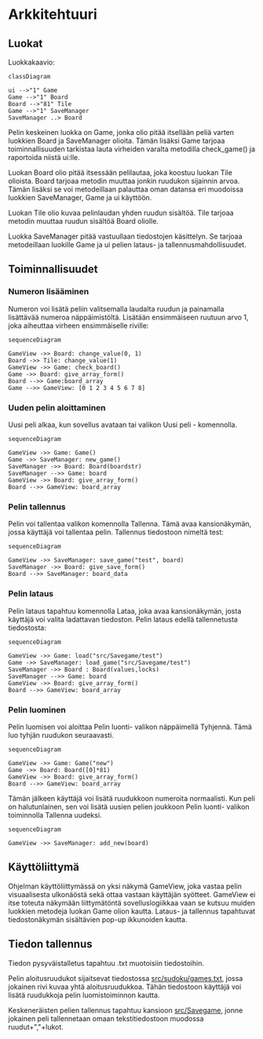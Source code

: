 # Arkkitehtuuri
## Luokat

Luokkakaavio:
```mermaid
classDiagram

ui -->"1" Game
Game -->"1" Board
Board -->"81" Tile
Game -->"1" SaveManager
SaveManager ..> Board

```
Pelin keskeinen luokka on Game, jonka olio pitää itsellään peliä varten luokkien Board ja SaveManager olioita. Tämän lisäksi Game tarjoaa toiminnallisuuden tarkistaa lauta virheiden varalta metodilla check_game() ja raportoida niistä ui:lle.

Luokan Board olio pitää itsessään pelilautaa, joka koostuu luokan Tile olioista. Board tarjoaa metodin muuttaa jonkin ruudukon sijainnin arvoa. Tämän lisäksi se voi metodeillaan palauttaa oman datansa eri muodoissa luokkien SaveManager, Game ja ui käyttöön. 

Luokan Tile olio kuvaa pelinlaudan yhden ruudun sisältöä. Tile tarjoaa metodin muuttaa ruudun sisältöä Board oliolle.

Luokka SaveManager pitää vastuullaan tiedostojen käsittelyn. Se tarjoaa metodeillaan luokille Game ja ui pelien lataus- ja tallennusmahdollisuudet.


## Toiminnallisuudet

### Numeron lisääminen
Numeron voi lisätä peliin valitsemalla laudalta ruudun ja painamalla lisättävää numeroa näppäimistöltä.
Lisätään ensimmäiseen ruutuun arvo 1, joka aiheuttaa virheen ensimmäiselle riville:
```mermaid
sequenceDiagram

GameView ->> Board: change_value(0, 1)
Board ->> Tile: change_value(1)
GameView ->> Game: check_board()
Game ->> Board: give_array_form()
Board -->> Game:board_array
Game -->> GameView: [0 1 2 3 4 5 6 7 8]
```
### Uuden pelin aloittaminen
Uusi peli alkaa, kun sovellus avataan tai valikon Uusi peli - komennolla.
```mermaid
sequenceDiagram

GameView ->> Game: Game()
Game ->> SaveManager: new_game()
SaveManager ->> Board: Board(boardstr)
SaveManager -->> Game: board
GameView ->> Board: give_array_form()
Board -->> GameView: board_array
```
### Pelin tallennus
Pelin voi tallentaa valikon komennolla Tallenna. Tämä avaa kansionäkymän, jossa käyttäjä voi tallentaa pelin.
Tallennus tiedostoon nimeltä test:
```mermaid
sequenceDiagram

GameView ->> SaveManager: save_game("test", board)
SaveManager ->> Board: give_save_form()
Board -->> SaveManager: board_data
```
### Pelin lataus
Pelin lataus tapahtuu komennolla Lataa, joka avaa kansionäkymän, josta käyttäjä voi valita ladattavan tiedoston.
Pelin lataus edellä tallennetusta tiedostosta:
```mermaid
sequenceDiagram

GameView ->> Game: load("src/Savegame/test")
Game ->> SaveManager: load_game("src/Savegame/test")
SaveManager ->> Board : Board(values,locks)
SaveManager -->> Game: board
GameView ->> Board: give_array_form()
Board -->> GameView: board_array

```
### Pelin luominen
Pelin luomisen voi aloittaa Pelin luonti- valikon näppäimellä Tyhjennä. Tämä luo tyhjän ruudukon seuraavasti.

```mermaid
sequenceDiagram

GameView ->> Game: Game("new")
Game ->> Board: Board([0]*81)
GameView ->> Board: give_array_form()
Board -->> GameView: board_array

```
Tämän jälkeen käyttäjä voi lisätä ruudukkoon numeroita normaalisti. Kun peli on halutunlainen, sen voi lisätä uusien pelien joukkoon Pelin luonti- valikon toiminnolla Tallenna uudeksi.
```mermaid
sequenceDiagram

GameView ->> SaveManager: add_new(board)

```
## Käyttöliittymä
Ohjelman käyttöliittymässä on yksi näkymä GameView, joka vastaa pelin visuaalisesta ulkonäöstä sekä ottaa vastaan käyttäjän syötteet. GameView ei itse toteuta näkymään liittymätöntä sovelluslogiikkaa vaan se kutsuu muiden luokkien metodeja luokan Game olion kautta. 
Lataus- ja tallennus tapahtuvat tiedostonäkymän sisältävien pop-up ikkunoiden kautta.

## Tiedon tallennus
Tiedon pysyväistalletus tapahtuu .txt muotoisiin tiedostoihin. 

Pelin aloitusruudukot sijaitsevat tiedostossa [src/sudoku/games.txt](../src/sudoku/games.txt), jossa jokainen rivi kuvaa yhtä aloitusruudukkoa. Tähän tiedostoon käyttäjä voi lisätä ruudukkoja pelin luomistoiminnon kautta.

Keskeneräisten pelien tallennus tapahtuu kansioon [src/Savegame](../src/Savegame), jonne jokainen peli tallennetaan omaan tekstitiedostoon muodossa ruudut+","+lukot.
